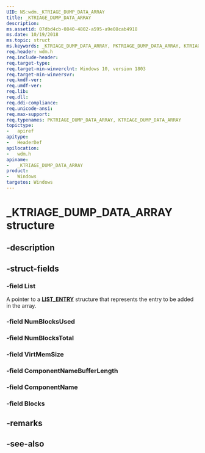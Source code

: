 ```yaml
---
UID: NS:wdm._KTRIAGE_DUMP_DATA_ARRAY
title: _KTRIAGE_DUMP_DATA_ARRAY
description: 
ms.assetid: 07dbd4cb-0840-4802-a595-a9e08cab4918
ms.date: 10/19/2018
ms.topic: struct
ms.keywords: _KTRIAGE_DUMP_DATA_ARRAY, PKTRIAGE_DUMP_DATA_ARRAY, KTRIAGE_DUMP_DATA_ARRAY, 
req.header: wdm.h
req.include-header:
req.target-type:
req.target-min-winverclnt: Windows 10, version 1803
req.target-min-winversvr:
req.kmdf-ver:
req.umdf-ver:
req.lib:
req.dll:
req.ddi-compliance:
req.unicode-ansi:
req.max-support:
req.typenames: PKTRIAGE_DUMP_DATA_ARRAY, KTRIAGE_DUMP_DATA_ARRAY
topictype: 
-	apiref
apitype: 
-	HeaderDef
apilocation: 
-	wdm.h
apiname: 
-	_KTRIAGE_DUMP_DATA_ARRAY
product:
-	Windows
targetos: Windows
---
```


# _KTRIAGE_DUMP_DATA_ARRAY structure

## -description


## -struct-fields

### -field List
A pointer to a [**LIST_ENTRY**](https://msdn.microsoft.com/library/windows/hardware/ff554296) structure that represents the entry to be added in the array.
 
### -field NumBlocksUsed
 
### -field NumBlocksTotal
 
### -field VirtMemSize
 
### -field ComponentNameBufferLength
 
### -field ComponentName
 
### -field Blocks
 

## -remarks

## -see-also

